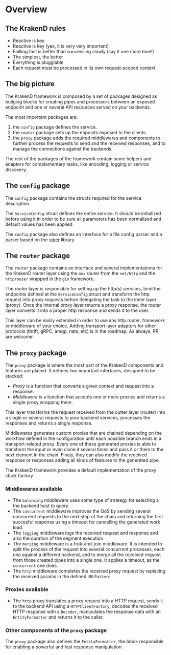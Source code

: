 # Overview

## The KrakenD rules

* Reactive is key
* Reactive is key (yes, it is very very important)
* Failling fast is better than successing slowly (say it one more time!)
* The simplest, the better
* Everything is plugglable
* Each request must be processed in its own request-scoped context

## The big picture

The KrakenD framework is composed by a set of packages designed as builging blocks for creating pipes and processors between an exposed endpoint and one or several API resources served on your backends.

The most important packages are:

1. the `config` package defines the service.
2. the `router` package sets up the enpoints exposed to the clients.
3. the `proxy` package adds the required middlewares and components to further process the requests to send and the received responses, and to manage the connections against the backends. 

The rest of the packages of the framework contain some helpers and adapters for complementary tasks, like encoding, logging or service discovery.

## The `config` package

The `config` package contains the structs required for the service description.

The `ServiceConfig` struct defines the entire service. It should be initialized before using it in order to be sure all parameters has been normalized and default values has been applied.

The `config` package also defines an interface for a file config parser and a parser based on the [viper](https://github.com/spf13/viper) library.

## The `router` package

The `router` package contains an interface and several implementations for the KrakenD router layer using the `mux` router from the `net/http` and the `httprouter` wrapped in the `gin` framework.

The router layer is responsible for setting up the http(s) services, bind the endpoints defined at the `ServiceConfig` struct and transform the http request into proxy requests before delegating the task to the inner layer (proxy). Once the internal proxy layer returns a proxy response, the router layer converts it into a proper http response and sends it to the user.

This layer can be easily extended in order to use any http router, framework or middleware of your choice. Adding transport layer adapters for other protocols (thrift, gRPC, amqp, nats, etc) is in the roadmap. As always, PR are welcome!

## The `proxy` package

The `proxy` package is where the most part of the KrakenD components and features are placed. It defines two important interfaces, designed to be stacked:

* *Proxy* is a function that converts a given context and request into a response.
* *Middleware* is a function that accepts one or more proxies and returns a single proxy wrapping them.

This layer transforms the request received from the outter layer (router) into a single or several requests to your backend services, processes the responses and returns a single response.

Middlewares generates custom proxies that are chained depending on the workflow defined in the configuration until each possible branch ends in a transport-related proxy. Every one of these generated proxies is able to transform the input or even clone it several times and pass it or them to the next element in the chain. Finaly, they can also modify the received response or responses adding all kinds of features to the generated pipe.

The KrakenD framework provides a default implementation of the proxy stack factory

### Middlewares available

* The `balancing` middleware uses some type of strategy for selecting a the backend host to query
* The `concurrent` middleware improves the QoS by sending several concurrent requests to the next step of the chain and returning the first succesful response using a timeout for cancelling the generated work load.
* The `logging` middleware logs the received request and response and also the duration of the segment execution
* The `merging` middleware is a frok-and-join middleware. It is intended to split the process of the request into several concurrent processes, each one against a different backend, and to merge all the received request from those created pipes into a single one. It applies a timeout, as the `concurrent` one does.
* The `http` middleware completes the received proxy request by replacing the received params in the defined `URLPattern`

### Proxies available

* The `http` proxy translates a proxy request into a HTTP request, sends it to the backend API using a `HTTPClientFactory`, decodes the received HTTP response with a `Decoder`, manipulates the response data with an `EntityFormatter` and returns it to the caller.

### Other components of the `proxy` package

The `proxy` package also defines the `EntityFormatter`, the block responsible for enabling a powerful and fast response manipulation